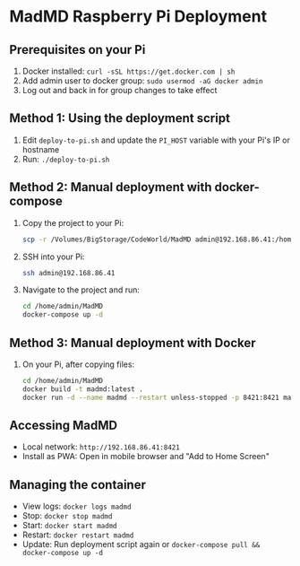 # MadMD Raspberry Pi Deployment

## Prerequisites on your Pi
1. Docker installed: `curl -sSL https://get.docker.com | sh`
2. Add admin user to docker group: `sudo usermod -aG docker admin`
3. Log out and back in for group changes to take effect

## Method 1: Using the deployment script

1. Edit `deploy-to-pi.sh` and update the `PI_HOST` variable with your Pi's IP or hostname
2. Run: `./deploy-to-pi.sh`

## Method 2: Manual deployment with docker-compose

1. Copy the project to your Pi:
   ```bash
   scp -r /Volumes/BigStorage/CodeWorld/MadMD admin@192.168.86.41:/home/admin/
   ```

2. SSH into your Pi:
   ```bash
   ssh admin@192.168.86.41
   ```

3. Navigate to the project and run:
   ```bash
   cd /home/admin/MadMD
   docker-compose up -d
   ```

## Method 3: Manual deployment with Docker

1. On your Pi, after copying files:
   ```bash
   cd /home/admin/MadMD
   docker build -t madmd:latest .
   docker run -d --name madmd --restart unless-stopped -p 8421:8421 madmd:latest
   ```

## Accessing MadMD

- Local network: `http://192.168.86.41:8421`
- Install as PWA: Open in mobile browser and "Add to Home Screen"

## Managing the container

- View logs: `docker logs madmd`
- Stop: `docker stop madmd`
- Start: `docker start madmd`
- Restart: `docker restart madmd`
- Update: Run deployment script again or `docker-compose pull && docker-compose up -d`
